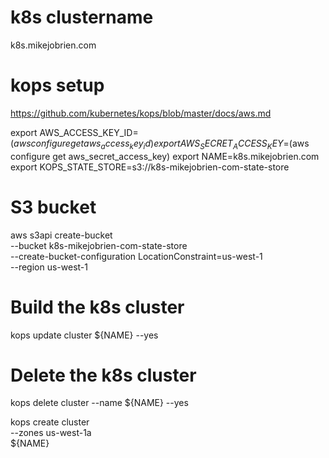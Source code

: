 # k8s clustername
k8s.mikejobrien.com

# kops setup
https://github.com/kubernetes/kops/blob/master/docs/aws.md

export AWS_ACCESS_KEY_ID=$(aws configure get aws_access_key_id)
export AWS_SECRET_ACCESS_KEY=$(aws configure get aws_secret_access_key)
export NAME=k8s.mikejobrien.com
export KOPS_STATE_STORE=s3://k8s-mikejobrien-com-state-store

# S3 bucket
aws s3api create-bucket \
    --bucket k8s-mikejobrien-com-state-store \
    --create-bucket-configuration LocationConstraint=us-west-1 \
    --region us-west-1

# Build the k8s cluster
kops update cluster ${NAME} --yes

# Delete the k8s cluster
kops delete cluster --name ${NAME} --yes    


kops create cluster \
    --zones us-west-1a \
    ${NAME}

